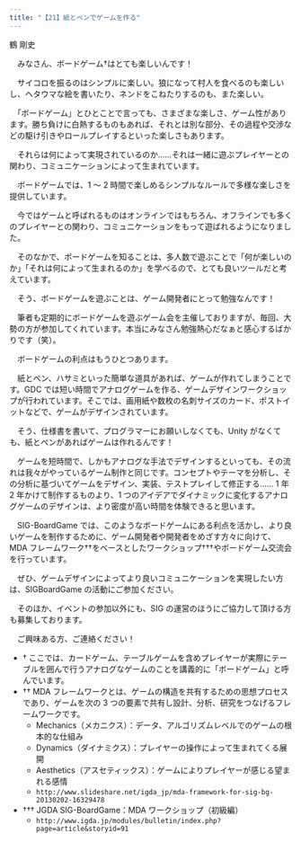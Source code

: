 ```yaml
---
title: "【21】紙とペンでゲームを作る"
---
```



鶴 剛史


　みなさん、ボードゲーム†はとても楽しいんです！

　サイコロを振るのはシンプルに楽しい。狼になって村人を食べるのも楽しいし、ヘタウマな絵を書いたり、ネンドをこねたりするのも、また楽しい。

　「ボードゲーム」とひとことで言っても、さまざまな楽しさ、ゲーム性があります。勝ち負けに白熱するものもあれば、それとは別な部分、その過程や交渉などの駆け引きやロールプレイするといった楽しさもあります。

　それらは何によって実現されているのか……それは一緒に遊ぶプレイヤーとの関わり、コミュニケーションによって生まれています。

　ボードゲームでは、1 ～ 2 時間で楽しめるシンプルなルールで多様な楽しさを提供しています。

　今ではゲームと呼ばれるものはオンラインではもちろん、オフラインでも多くのプレイヤーとの関わり、コミュニケーションをもって遊ばれるようになりました。

　そのなかで、ボードゲームを知ることは、多人数で遊ぶことで「何が楽しいのか」「それは何によって生まれるのか」を学べるので、とても良いツールだと考えています。

　そう、ボードゲームを遊ぶことは、ゲーム開発者にとって勉強なんです！

　筆者も定期的にボードゲームを遊ぶゲーム会を主催しておりますが、毎回、大勢の方が参加してくれています。本当にみなさん勉強熱心だなぁと感心するばかりです（笑）。

　ボードゲームの利点はもうひとつあります。

　紙とペン、ハサミといった簡単な道具があれば、ゲームが作れてしまうことです。GDC では短い時間でアナログゲームを作る、ゲームデザインワークショップが行われています。そこでは、画用紙や数枚の名刺サイズのカード、ポストイットなどで、ゲームがデザインされています。

　そう、仕様書を書いて、プログラマーにお願いしなくても、Unity がなくても、紙とペンがあればゲームは作れるんです！

　ゲームを短時間で、しかもアナログな手法でデザインするといっても、その流れは我々がやっているゲーム制作と同じです。コンセプトやテーマを分析し、その分析に基づいてゲームをデザイン、実装、テストプレイして修正する…… 1 年 2 年かけて制作するものより、1 つのアイデアでダイナミックに変化するアナログゲームのデザインは、より密度が高い時間を体験できると思います。

　SIG-BoardGame では、このようなボードゲームにある利点を活かし、より良いゲームを制作するために、ゲーム開発者や開発者をめざす方々に向けて、MDA フレームワーク††をベースとしたワークショップ†††やボードゲーム交流会を行っています。

　ぜひ、ゲームデザインによってより良いコミュニケーションを実現したい方は、SIGBoardGame の活動にご参加ください。

　そのほか、イベントの参加以外にも、SIG の運営のほうにご協力して頂ける方も募集しております。

　ご興味ある方、ご連絡ください！

  - † ここでは、カードゲーム、テーブルゲームを含めプレイヤーが実際にテーブルを囲んで行うアナログなゲームのことを講義的に「ボードゲーム」と呼んでいます。
  - †† MDA フレームワークとは、ゲームの構造を共有するための思想プロセスであり、ゲームを次の 3 つの要素で共有し設計、分析、研究をつなげるフレームワークです。
      - Mechanics（メカニクス）：データ、アルゴリズムレベルでのゲームの根本的な仕組み
      - Dynamics（ダイナミクス）：プレイヤーの操作によって生まれてくる展開
      - Aesthetics（アスセティックス）：ゲームによりプレイヤーが感じる望まれる感情
      - `http://www.slideshare.net/igda_jp/mda-framework-for-sig-bg-20130202-16329478`
  - ††† JGDA SIG-BoardGame：MDA ワークショップ（初級編）
      - `http://www.igda.jp/modules/bulletin/index.php?page=article&storyid=91`
